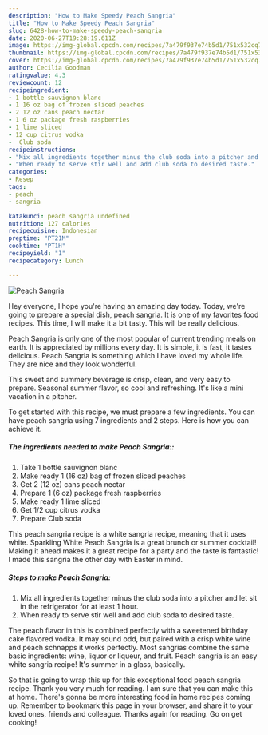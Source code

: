 ```yaml
---
description: "How to Make Speedy Peach Sangria"
title: "How to Make Speedy Peach Sangria"
slug: 6428-how-to-make-speedy-peach-sangria
date: 2020-06-27T19:28:19.611Z
image: https://img-global.cpcdn.com/recipes/7a479f937e74b5d1/751x532cq70/peach-sangria-recipe-main-photo.jpg
thumbnail: https://img-global.cpcdn.com/recipes/7a479f937e74b5d1/751x532cq70/peach-sangria-recipe-main-photo.jpg
cover: https://img-global.cpcdn.com/recipes/7a479f937e74b5d1/751x532cq70/peach-sangria-recipe-main-photo.jpg
author: Cecilia Goodman
ratingvalue: 4.3
reviewcount: 12
recipeingredient:
- 1 bottle sauvignon blanc
- 1 16 oz bag of frozen sliced peaches
- 2 12 oz cans peach nectar
- 1 6 oz package fresh raspberries
- 1 lime sliced
- 12 cup citrus vodka
-  Club soda
recipeinstructions:
- "Mix all ingredients together minus the club soda into a pitcher and let sit in the refrigerator for at least 1 hour."
- "When ready to serve stir well and add club soda to desired taste."
categories:
- Resep
tags:
- peach
- sangria

katakunci: peach sangria undefined
nutrition: 127 calories
recipecuisine: Indonesian
preptime: "PT21M"
cooktime: "PT1H"
recipeyield: "1"
recipecategory: Lunch

---
```



![Peach Sangria](https://img-global.cpcdn.com/recipes/7a479f937e74b5d1/751x532cq70/peach-sangria-recipe-main-photo.jpg)

Hey everyone, I hope you're having an amazing day today. Today, we're going to prepare a special dish, peach sangria. It is one of my favorites food recipes. This time, I will make it a bit tasty. This will be really delicious.

Peach Sangria is only one of the most popular of current trending meals on earth. It is appreciated by millions every day. It is simple, it is fast, it tastes delicious. Peach Sangria is something which I have loved my whole life. They are nice and they look wonderful.

This sweet and summery beverage is crisp, clean, and very easy to prepare. Seasonal summer flavor, so cool and refreshing. It&#39;s like a mini vacation in a pitcher.


To get started with this recipe, we must prepare a few ingredients. You can have peach sangria using 7 ingredients and 2 steps. Here is how you can achieve it.

##### The ingredients needed to make Peach Sangria::

1. Take 1 bottle sauvignon blanc
1. Make ready 1 (16 oz) bag of frozen sliced peaches
1. Get 2 (12 oz) cans peach nectar
1. Prepare 1 (6 oz) package fresh raspberries
1. Make ready 1 lime sliced
1. Get 1/2 cup citrus vodka
1. Prepare  Club soda


This peach sangria recipe is a white sangria recipe, meaning that it uses white. Sparkling White Peach Sangria is a great brunch or summer cocktail! Making it ahead makes it a great recipe for a party and the taste is fantastic! I made this sangria the other day with Easter in mind. 

##### Steps to make Peach Sangria:

1. Mix all ingredients together minus the club soda into a pitcher and let sit in the refrigerator for at least 1 hour.
1. When ready to serve stir well and add club soda to desired taste.


The peach flavor in this is combined perfectly with a sweetened birthday cake flavored vodka. It may sound odd, but paired with a crisp white wine and peach schnapps it works perfectly. Most sangrias combine the same basic ingredients: wine, liquor or liqueur, and fruit. Peach sangria is an easy white sangria recipe! It&#39;s summer in a glass, basically. 

So that is going to wrap this up for this exceptional food peach sangria recipe. Thank you very much for reading. I am sure that you can make this at home. There's gonna be more interesting food in home recipes coming up. Remember to bookmark this page in your browser, and share it to your loved ones, friends and colleague. Thanks again for reading. Go on get cooking!
